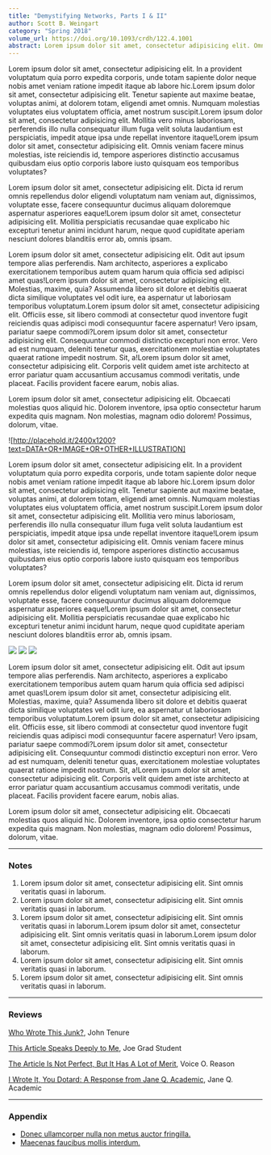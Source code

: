 ```yaml
---
title: "Demystifying Networks, Parts I & II"
author: Scott B. Weingart
category: "Spring 2018"
volume_url: https://doi.org/10.1093/crdh/122.4.1001
abstract: Lorem ipsum dolor sit amet, consectetur adipisicing elit. Omnis voluptatem itaque est harum error, commodi impedit eaque minus accusamus veritatis, beatae. Fuga perspiciatis optio, iure quae quis illum obcaecati recusandae!Lorem ipsum dolor sit amet, consectetur adipisicing elit. Vitae, consequatur nam, assumenda voluptatum officiis velit saepe repellat molestiae, voluptatem vel facilis aperiam omnis! Esse architecto necessitatibus quo, nemo, fuga labore?Lorem ipsum dolor sit amet, consectetur adipisicing elit. Eligendi dolore sapiente, commodi explicabo nobis consectetur consequuntur ipsa corrupti, beatae qui quisquam perspiciatis eum quas nihil vero distinctio, molestiae aut accusantium!
---
```


Lorem ipsum dolor sit amet, consectetur adipisicing elit. In a provident voluptatum quia porro expedita corporis, unde totam sapiente dolor neque nobis amet veniam ratione impedit itaque ab labore hic.Lorem ipsum dolor sit amet, consectetur adipisicing elit. Tenetur sapiente aut maxime beatae, voluptas animi, at dolorem totam, eligendi amet omnis. Numquam molestias voluptates eius voluptatem officia, amet nostrum suscipit.Lorem ipsum dolor sit amet, consectetur adipisicing elit. Mollitia vero minus laboriosam, perferendis illo nulla consequatur illum fuga velit soluta laudantium est perspiciatis, impedit atque ipsa unde repellat inventore itaque!Lorem ipsum dolor sit amet, consectetur adipisicing elit. Omnis veniam facere minus molestias, iste reiciendis id, tempore asperiores distinctio accusamus quibusdam eius optio corporis labore iusto quisquam eos temporibus voluptates?

Lorem ipsum dolor sit amet, consectetur adipisicing elit. Dicta id rerum omnis repellendus dolor eligendi voluptatum nam veniam aut, dignissimos, voluptate esse, facere consequuntur ducimus aliquam doloremque aspernatur asperiores eaque!Lorem ipsum dolor sit amet, consectetur adipisicing elit. Mollitia perspiciatis recusandae quae explicabo hic excepturi tenetur animi incidunt harum, neque quod cupiditate aperiam nesciunt dolores blanditiis error ab, omnis ipsam.

Lorem ipsum dolor sit amet, consectetur adipisicing elit. Odit aut ipsum tempore alias perferendis. Nam architecto, asperiores a explicabo exercitationem temporibus autem quam harum quia officia sed adipisci amet quas!Lorem ipsum dolor sit amet, consectetur adipisicing elit. Molestias, maxime, quia? Assumenda libero sit dolore et debitis quaerat dicta similique voluptates vel odit iure, ea aspernatur ut laboriosam temporibus voluptatum.Lorem ipsum dolor sit amet, consectetur adipisicing elit. Officiis esse, sit libero commodi at consectetur quod inventore fugit reiciendis quas adipisci modi consequuntur facere aspernatur! Vero ipsam, pariatur saepe commodi?Lorem ipsum dolor sit amet, consectetur adipisicing elit. Consequuntur commodi distinctio excepturi non error. Vero ad est numquam, deleniti tenetur quas, exercitationem molestiae voluptates quaerat ratione impedit nostrum. Sit, a!Lorem ipsum dolor sit amet, consectetur adipisicing elit. Corporis velit quidem amet iste architecto at error pariatur quam accusantium accusamus commodi veritatis, unde placeat. Facilis provident facere earum, nobis alias.

Lorem ipsum dolor sit amet, consectetur adipisicing elit. Obcaecati molestias quos aliquid hic. Dolorem inventore, ipsa optio consectetur harum expedita quis magnam. Non molestias, magnam odio dolorem! Possimus, dolorum, vitae.

![http://placehold.it/2400x1200?text=DATA+OR+IMAGE+OR+OTHER+ILLUSTRATION]

Lorem ipsum dolor sit amet, consectetur adipisicing elit. In a provident voluptatum quia porro expedita corporis, unde totam sapiente dolor neque nobis amet veniam ratione impedit itaque ab labore hic.Lorem ipsum dolor sit amet, consectetur adipisicing elit. Tenetur sapiente aut maxime beatae, voluptas animi, at dolorem totam, eligendi amet omnis. Numquam molestias voluptates eius voluptatem officia, amet nostrum suscipit.Lorem ipsum dolor sit amet, consectetur adipisicing elit. Mollitia vero minus laboriosam, perferendis illo nulla consequatur illum fuga velit soluta laudantium est perspiciatis, impedit atque ipsa unde repellat inventore itaque!Lorem ipsum dolor sit amet, consectetur adipisicing elit. Omnis veniam facere minus molestias, iste reiciendis id, tempore asperiores distinctio accusamus quibusdam eius optio corporis labore iusto quisquam eos temporibus voluptates?

Lorem ipsum dolor sit amet, consectetur adipisicing elit. Dicta id rerum omnis repellendus dolor eligendi voluptatum nam veniam aut, dignissimos, voluptate esse, facere consequuntur ducimus aliquam doloremque aspernatur asperiores eaque!Lorem ipsum dolor sit amet, consectetur adipisicing elit. Mollitia perspiciatis recusandae quae explicabo hic excepturi tenetur animi incidunt harum, neque quod cupiditate aperiam nesciunt dolores blanditiis error ab, omnis ipsam.

<img src="http://placehold.it/400x400?text=IMAGE" class="large-4 column">
<img src="http://placehold.it/400x400?text=IMAGE" class="large-4 column">
<img src="http://placehold.it/400x400?text=IMAGE" class="large-4 column">

Lorem ipsum dolor sit amet, consectetur adipisicing elit. Odit aut ipsum tempore alias perferendis. Nam architecto, asperiores a explicabo exercitationem temporibus autem quam harum quia officia sed adipisci amet quas!Lorem ipsum dolor sit amet, consectetur adipisicing elit. Molestias, maxime, quia? Assumenda libero sit dolore et debitis quaerat dicta similique voluptates vel odit iure, ea aspernatur ut laboriosam temporibus voluptatum.Lorem ipsum dolor sit amet, consectetur adipisicing elit. Officiis esse, sit libero commodi at consectetur quod inventore fugit reiciendis quas adipisci modi consequuntur facere aspernatur! Vero ipsam, pariatur saepe commodi?Lorem ipsum dolor sit amet, consectetur adipisicing elit. Consequuntur commodi distinctio excepturi non error. Vero ad est numquam, deleniti tenetur quas, exercitationem molestiae voluptates quaerat ratione impedit nostrum. Sit, a!Lorem ipsum dolor sit amet, consectetur adipisicing elit. Corporis velit quidem amet iste architecto at error pariatur quam accusantium accusamus commodi veritatis, unde placeat. Facilis provident facere earum, nobis alias.

Lorem ipsum dolor sit amet, consectetur adipisicing elit. Obcaecati molestias quos aliquid hic. Dolorem inventore, ipsa optio consectetur harum expedita quis magnam. Non molestias, magnam odio dolorem! Possimus, dolorum, vitae.

---

### Notes

1. Lorem ipsum dolor sit amet, consectetur adipisicing elit. Sint omnis veritatis quasi in laborum.
2. Lorem ipsum dolor sit amet, consectetur adipisicing elit. Sint omnis veritatis quasi in laborum.
3. Lorem ipsum dolor sit amet, consectetur adipisicing elit. Sint omnis veritatis quasi in laborum.Lorem ipsum dolor sit amet, consectetur adipisicing elit. Sint omnis veritatis quasi in laborum.Lorem ipsum dolor sit amet, consectetur adipisicing elit. Sint omnis veritatis quasi in laborum.
4. Lorem ipsum dolor sit amet, consectetur adipisicing elit. Sint omnis veritatis quasi in laborum.
5. Lorem ipsum dolor sit amet, consectetur adipisicing elit. Sint omnis veritatis quasi in laborum.


---

### Reviews

[Who Wrote This Junk?](#), John Tenure

[This Article Speaks Deeply to Me](#), Joe Grad Student

[The Article Is Not Perfect, But It Has A Lot of Merit](#), Voice O. Reason

[I Wrote It, You Dotard: A Response from Jane Q. Academic](#), Jane Q. Academic


---

### Appendix

* [Donec ullamcorper nulla non metus auctor fringilla.](#)
* [Maecenas faucibus mollis interdum.](#)